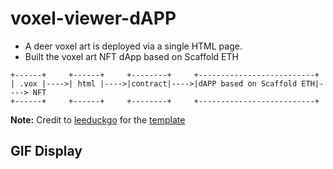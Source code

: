 # voxel-viewer-dAPP

- A deer voxel art is deployed via a single HTML page.
- Built the voxel art NFT dApp based on Scaffold ETH

```
+------+     +------+     +--------+     +--------------------------+
| .vox |---->| html |---->|contract|---->|dAPP based on Scaffold ETH|----> NFT
+------+     +------+     +--------+     +--------------------------+
```

**Note:** Credit to [leeduckgo](https://github.com/leeduckgo) for the [template](https://github.com/WeLightProject/voxel-viewer-page)

## GIF Display



